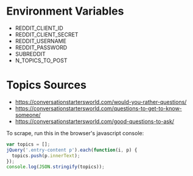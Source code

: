 # Environment Variables
* REDDIT_CLIENT_ID
* REDDIT_CLIENT_SECRET
* REDDIT_USERNAME
* REDDIT_PASSWORD
* SUBREDDIT
* N_TOPICS_TO_POST

# Topics Sources
* https://conversationstartersworld.com/would-you-rather-questions/
* https://conversationstartersworld.com/questions-to-get-to-know-someone/
* https://conversationstartersworld.com/good-questions-to-ask/

To scrape, run this in the browser's javascript console:
```javascript
var topics = [];
jQuery('.entry-content p').each(function(i, p) {
  topics.push(p.innerText);
});
console.log(JSON.stringify(topics));
```
